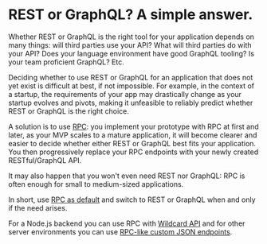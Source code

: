 # REST or GraphQL? A simple answer.

Whether REST or GraphQL is the right tool for your application depends on many things:
will third parties use your API?
What will third parties do with your API?
Does your language environment have good GraphQL tooling?
Is your team proficient GraphQL?
Etc.

Deciding whether to use REST or GraphQL for an application that does not yet exist is difficult at best, if not impossible.
For example,
in the context of a startup,
the requirements of your app may drastically change as your startup evolves and pivots,
making it unfeasible to reliably predict whether REST or GraphQL is the right choice.

A solution is to use [RPC](/docs/what-is-rpc.md#what-is-rpc):
you implement your prototype with RPC at first and later,
as your MVP scales to a mature application,
it will become clearer and easier to decide
whether either REST or GraphQL best fits your application.
You then progressively replace your RPC endpoints with your newly created RESTful/GraphQL API.

It may also happen that you won't even need REST nor GraphQL:
RPC is often enough for small to medium-sized applications.

In short,
use [RPC as default](/docs/blog/rpc-as-default.md#rpc-as-default) and
switch to REST or GraphQL when and only if the need arises.

For a Node.js backend you can use RPC with
[Wildcard API](https://github.com/reframejs/wildcard-api#readme)
and for other server environments
you can use [RPC-like custom JSON endpoints](/docs/blog/rest-rpc.md#custom-json-endpoints).

